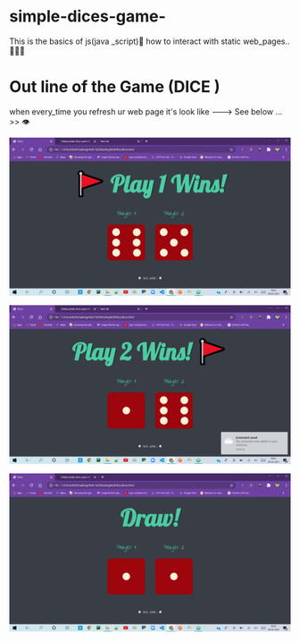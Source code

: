 # simple-dices-game-
This is the basics of js(java _script)🤍  how to interact with static web_pages..💛💛💛

 # Out line of the Game (DICE )
 
 when every_time you  refresh ur  web page  it's look like --->
  See below ... >> 👁‍
  
 ![player-one-wins](https://github.com/pavantanniru/simple-dices-game-/blob/main/2021-02-09%20(1).png?raw=true)
 

![player-two-wins](https://github.com/pavantanniru/simple-dices-game-/blob/main/2021-02-09%20(2).png?raw=true)

![Draw-match](https://github.com/pavantanniru/simple-dices-game-/blob/main/2021-02-09.png?raw=true)

